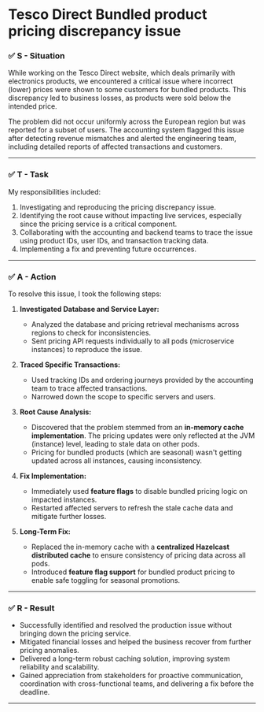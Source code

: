 # Tesco Direct Bundled product pricing discrepancy issue

### ✅ **S - Situation**

While working on the Tesco Direct website, which deals primarily with electronics products, we encountered a critical issue where incorrect (lower) prices were shown to some customers for bundled products. This discrepancy led to business losses, as products were sold below the intended price.

The problem did not occur uniformly across the European region but was reported for a subset of users. The accounting system flagged this issue after detecting revenue mismatches and alerted the engineering team, including detailed reports of affected transactions and customers.

---

### ✅ **T - Task**

My responsibilities included:

1. Investigating and reproducing the pricing discrepancy issue.
2. Identifying the root cause without impacting live services, especially since the pricing service is a critical component.
3. Collaborating with the accounting and backend teams to trace the issue using product IDs, user IDs, and transaction tracking data.
4. Implementing a fix and preventing future occurrences.
---

### ✅ **A - Action**
To resolve this issue, I took the following steps:

1. **Investigated Database and Service Layer:**

   * Analyzed the database and pricing retrieval mechanisms across regions to check for inconsistencies.
   * Sent pricing API requests individually to all pods (microservice instances) to reproduce the issue.

2. **Traced Specific Transactions:**

   * Used tracking IDs and ordering journeys provided by the accounting team to trace affected transactions.
   * Narrowed down the scope to specific servers and users.

3. **Root Cause Analysis:**

   * Discovered that the problem stemmed from an **in-memory cache implementation**. The pricing updates were only reflected at the JVM (instance) level, leading to stale data on other pods.
   * Pricing for bundled products (which are seasonal) wasn't getting updated across all instances, causing inconsistency.

4. **Fix Implementation:**

   * Immediately used **feature flags** to disable bundled pricing logic on impacted instances.
   * Restarted affected servers to refresh the stale cache data and mitigate further losses.

5. **Long-Term Fix:**

   * Replaced the in-memory cache with a **centralized Hazelcast distributed cache** to ensure consistency of pricing data across all pods.
   * Introduced **feature flag support** for bundled product pricing to enable safe toggling for seasonal promotions.

---

### ✅ **R - Result**

* Successfully identified and resolved the production issue without bringing down the pricing service.
* Mitigated financial losses and helped the business recover from further pricing anomalies.
* Delivered a long-term robust caching solution, improving system reliability and scalability.
* Gained appreciation from stakeholders for proactive communication, coordination with cross-functional teams, and delivering a fix before the deadline.

---




